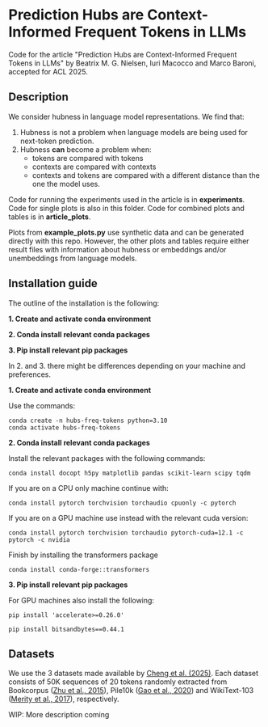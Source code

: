 # Prediction Hubs are Context-Informed Frequent Tokens in LLMs
Code for the article "Prediction Hubs are Context-Informed Frequent Tokens in LLMs" by Beatrix M. G. Nielsen, Iuri Macocco and Marco Baroni, accepted for ACL 2025. 


## Description
We consider hubness in language model representations. We find that:
1. Hubness is not a problem when language models are being used for next-token prediction.
2. Hubness **can** become a problem when:
   * tokens are compared with tokens
   * contexts are compared with contexts
   * contexts and tokens are compared with a different distance than the one the model uses.

Code for running the experiments used in the article is in **experiments**. Code for single plots is also in this folder. 
Code for combined plots and tables is in **article_plots**. 

Plots from **example_plots.py** use synthetic data and can be generated directly with this repo. However, the other plots and tables require either result files with information about hubness or embeddings and/or unembeddings from language models. 


## Installation guide

The outline of the installation is the following:

**1. Create and activate conda environment**

**2. Conda install relevant conda packages**

**3. Pip install relevant pip packages**

In 2. and 3. there might be differences depending on your machine and preferences.

**1. Create and activate conda environment**

Use the commands:
```
conda create -n hubs-freq-tokens python=3.10
conda activate hubs-freq-tokens 
```

**2. Conda install relevant conda packages** 

Install the relevant packages with the following commands:
```
conda install docopt h5py matplotlib pandas scikit-learn scipy tqdm
```
If you are on a CPU only machine continue with:
```
conda install pytorch torchvision torchaudio cpuonly -c pytorch
```
If you are on a GPU machine use instead with the relevant cuda version:
```
conda install pytorch torchvision torchaudio pytorch-cuda=12.1 -c pytorch -c nvidia 
```
Finish by installing the transformers package 
```
conda install conda-forge::transformers
```


**3. Pip install relevant pip packages** 

For GPU machines also install the following:
```
pip install 'accelerate>=0.26.0'

pip install bitsandbytes==0.44.1
```

## Datasets
We use the 3 datasets made available by [Cheng et al. (2025)](https://openreview.net/attachment?id=0fD3iIBhlV&name=pdf). Each dataset consists of 50K sequences of 20 tokens randomly extracted from Bookcorpus ([Zhu et al., 2015](https://www.cv-foundation.org/openaccess/content_iccv_2015/papers/Zhu_Aligning_Books_and_ICCV_2015_paper.pdf)), Pile10k ([Gao et al., 2020](https://arxiv.org/abs/2201.10005)) and WikiText-103 ([Merity et al., 2017](https://arxiv.org/abs/1609.07843)), respectively.



WIP: More description coming 
